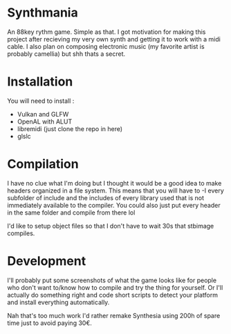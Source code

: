 # Synthmania
An 88key rythm game. Simple as that.
I got motivation for making this project after recieving my very own synth and getting it to work with a midi cable.
I also plan on composing electronic music (my favorite artist is probably camellia) but shh thats a secret.


# Installation
You will need to install :
- Vulkan and GLFW
- OpenAL with ALUT
- libremidi (just clone the repo in here)
- glslc

# Compilation
I have no clue what I'm doing but I thought it would be a good idea to make headers organized in a file system.
This means that you will have to -I every subfolder of include and the includes of every library used that is not immediately available to the compiler. You could also just put every header in the same folder and compile from there lol

I'd like to setup object files so that I don't have to wait 30s that stbimage compiles.

# Development
I'll probably put some screenshots of what the game looks like for people who don't want to/know how to compile and try the thing for yourself. Or I'll actually do something right and code short scripts to detect your platform and install everything automatically.

Nah that's too much work I'd rather remake Synthesia using 200h of spare time just to avoid paying 30€.